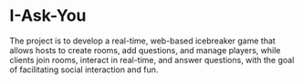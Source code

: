# I-Ask-You
The project is to develop a real-time, web-based icebreaker game that allows hosts to create rooms, add questions, and manage players, while clients join rooms, interact in real-time, and answer questions, with the goal of facilitating social interaction and fun.
